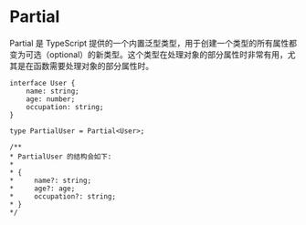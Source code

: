 # Partial

Partial 是 TypeScript 提供的一个内置泛型类型，用于创建一个类型的所有属性都变为可选（optional）的新类型。这个类型在处理对象的部分属性时非常有用，尤其是在函数需要处理对象的部分属性时。

```
interface User {
    name: string;
    age: number;
    occupation: string;
}

type PartialUser = Partial<User>;

/**
* PartialUser 的结构会如下:
*
* {
*     name?: string;
*     age?: age;
*     occupation?: string;
* }
*/
```
